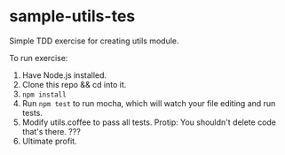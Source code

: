 sample-utils-tes
================

Simple TDD exercise for creating utils module.

To run exercise:
  1. Have Node.js installed.
  2. Clone this repo && cd into it.
  3. ```npm install```
  4. Run ```npm test``` to run mocha, which will watch your file editing and run tests.
  5. Modify utils.coffee to pass all tests. Protip: You shouldn't delete code that's there.
  ???
  6. Ultimate profit.